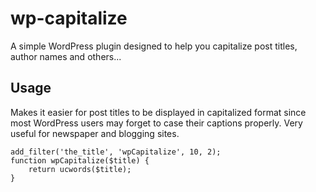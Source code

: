 # wp-capitalize
A simple WordPress plugin designed to help you capitalize post titles, author names and others...

## Usage
Makes it easier for post titles to be displayed in capitalized format since most WordPress users may forget to case their captions properly. Very useful for newspaper and blogging sites.

```
add_filter('the_title', 'wpCapitalize', 10, 2);
function wpCapitalize($title) {
    return ucwords($title);
}
```